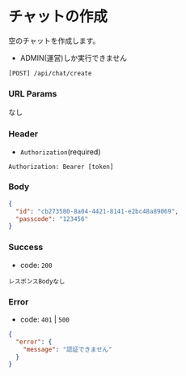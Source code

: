 # チャットの作成

空のチャットを作成します。

- ADMIN(運営)しか実行できません

```
[POST] /api/chat/create
```

### URL Params

なし

### Header

- `Authorization`(required)

```text
Authorization: Bearer [token]
```

### Body

```json
{
  "id": "cb273580-8a04-4421-8141-e2bc48a89069",
  "passcode": "123456"
}
```

### Success

- code: `200`

```text
レスポンスBodyなし
```

### Error

- code: `401` | `500`

```json
{
  "error": {
    "message": "認証できません"
  }
}
```
